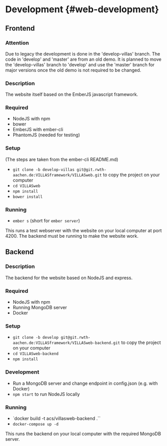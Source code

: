 # Development {#web-development}

## Frontend

### Attention

Due to legacy the development is done in the 'develop-villas' branch. The code in 'develop' and 'master' are from an old demo.
It is planned to move the 'develop-villas' branch to 'develop' and use the 'master' branch for major versions once the old
demo is not required to be changed.

### Description

The website itself based on the EmberJS javascript framework.

### Required
 - NodeJS with npm
 - bower
 - EmberJS with ember-cli
 - PhantomJS (needed for testing)

### Setup

(The steps are taken from the ember-cli README.md)

 - `git clone -b develop-villas git@git.rwth-aachen.de:VILLASframework/VILLASweb.git` to copy the project on your computer
 - `cd VILLASweb`
 - `npm install`
 - `bower install`

### Running

 - `ember s` (short for `ember server`)

This runs a test webserver with the website on your local computer at port 4200.
The backend must be running to make the website work.

## Backend

### Description

The backend for the website based on NodeJS and express.

### Required

 - NodeJS with npm
 - Running MongoDB server
 - Docker

### Setup

 - `git clone -b develop git@git.rwth-aachen.de:VILLASframework/VILLASweb-backend.git` to copy the project on your computer
 - `cd VILLASweb-backend`
 - `npm install`

### Development
 
 - Run a MongoDB server and change endpoint in config.json (e.g. with Docker)
 - `npm start` to run NodeJS locally

### Running

 - `docker build -t acs/villasweb-backend .``
 - `docker-compose up -d`

This runs the backend on your local computer with the required MongoDB server.
